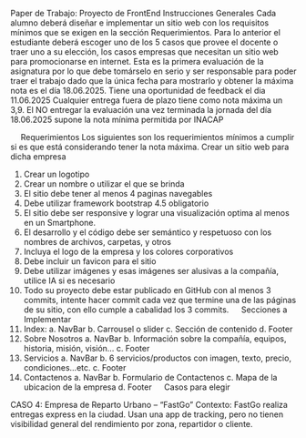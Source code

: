  
Paper de Trabajo: Proyecto de FrontEnd
Instrucciones Generales
Cada alumno deberá diseñar e implementar un sitio web con los requisitos mínimos que se exigen en la sección Requerimientos. Para lo anterior el estudiante deberá escoger uno de los 5 casos que provee el docente o traer uno a su elección, los casos empresas que necesitan un sitio web para promocionarse en internet.
Esta es la primera evaluación de la asignatura por lo que debe tomárselo en serio y ser responsable para poder traer el trabajo dado que la única fecha para mostrarlo y obtener la máxima nota es el día 18.06.2025. Tiene una oportunidad de feedback el dia 11.06.2025
Cualquier entrega fuera de plazo tiene como nota máxima un 3,9. El NO entregar la evaluación una vez terminada la jornada del día 18.06.2025 supone la nota mínima permitida por INACAP
 
 
Requerimientos
Los siguientes son los requerimientos mínimos a cumplir si es que está considerando tener la nota máxima.
Crear un sitio web para dicha empresa
1.	Crear un logotipo
2.	Crear un nombre o utilizar el que se brinda
3.	El sitio debe tener al menos 4 paginas navegables
4.	Debe utilizar framework bootstrap 4.5 obligatorio
5.	El sitio debe ser responsive y lograr una visualización optima al menos en un Smartphone.
6.	El desarrollo y el código debe ser semántico y respetuoso con los nombres de archivos, carpetas, y otros
7.	Incluya el logo de la empresa y los colores corporativos
8.	Debe incluir un favicon para el sitio
9.	Debe utilizar imágenes y esas imágenes ser alusivas a la compañía, utilice IA si es necesario
10.	Todo su proyecto debe estar publicado en GitHub con al menos 3 commits, intente hacer commit cada vez que termine una de las páginas de su sitio, con ello cumple a cabalidad los 3 commits.  
Secciones a Implementar
1.	Index:
a.	NavBar
b.	Carrousel o slider
c.	Sección de contenido
d.	Footer
2.	Sobre Nosotros
a.	NavBar
b.	Información sobre la compañía, equipos, historia, misión, visión…
c.	Footer
3.	Servicios
a.	NavBar
b.	6 servicios/productos con imagen, texto, precio, condiciones...etc.
c.	Footer
4.	Contactenos
a.	NavBar
b.	Formulario de Contactenos
c.	Mapa de la ubicacion de la empresa
d.	Footer
 
Casos para elegir
 
CASO 4: Empresa de Reparto Urbano – “FastGo”
Contexto:
FastGo realiza entregas express en la ciudad. Usan una app de tracking, pero no tienen visibilidad general del rendimiento por zona, repartidor o cliente.
 
